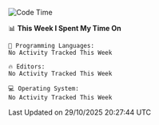 
<!--START_SECTION:waka-->
![Code Time](http://img.shields.io/badge/Code%20Time-768%20hrs%2047%20mins-blue)

📊 **This Week I Spent My Time On** 

```text
💬 Programming Languages: 
No Activity Tracked This Week

🔥 Editors: 
No Activity Tracked This Week

💻 Operating System: 
No Activity Tracked This Week
```


 Last Updated on 29/10/2025 20:27:44 UTC
<!--END_SECTION:waka-->
